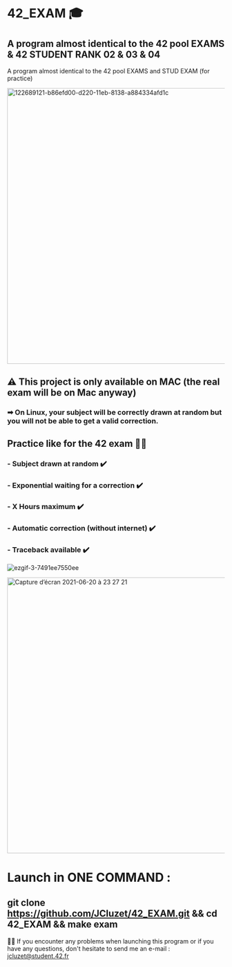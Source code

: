 # 42_EXAM 🎓
 ## A program almost identical to the 42 pool EXAMS & 42 STUDENT RANK 02 & 03 & 04

 A program almost identical to the 42 pool EXAMS and STUD EXAM (for practice)

<img width="638" alt="122689121-b86efd00-d220-11eb-8138-a884334afd1c" src="https://user-images.githubusercontent.com/55356071/124315905-036c0700-db75-11eb-9921-4f4315100974.png">

## ⚠️ This project is only available on MAC (the real exam will be on Mac anyway)
###     ➡ On Linux, your subject will be correctly drawn at random but you will not be able to get a valid correction.

 ## Practice like for the 42 exam 🏊‍♂️

 ### - Subject drawn at random ✔️
 ### - Exponential waiting for a correction ✔️
 ### - X Hours maximum ✔️
 ### - Automatic correction (without internet) ✔️
 ### - Traceback available ✔️

 ![ezgif-3-7491ee7550ee](https://user-images.githubusercontent.com/55356071/122689110-a1c8a600-d220-11eb-82e2-70531e91c4d9.gif)

 <img width="638" alt="Capture d’écran 2021-06-20 à 23 27 21" src="https://user-images.githubusercontent.com/55356071/122689336-16501480-d222-11eb-81a3-17451edf18c3.png">

 # Launch in ONE COMMAND : 

 ## git clone https://github.com/JCluzet/42_EXAM.git && cd 42_EXAM && make exam
 
 👋🏼 If you encounter any problems when launching this program or if you have any questions, don't hesitate to send me an e-mail : jcluzet@student.42.fr
